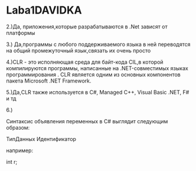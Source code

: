 # Laba1DAVIDKA
2.)Да, приложения,которые разрабатываются в .Net зависят от платформы 

3.) Да,программы с любого поддерживаемого языка в ней переводятся на общий промежуточный язык,связать их очень просто 

4.)CLR - это исполняющая среда для байт-кода CIL,в которой компилируются программы, написанные на .NET-совместимых языках программирования . CLR является одним из основных компонентов пакета Microsoft .NET Framework.

5.)Да,CLR также используется в C#, Managed C++, Visual Basic .NET, F# и тд

6.)

Синтаксис объявления переменных в C# выглядит следующим образом:

   ТипДанных Идентификатор

например: 

int r; 

